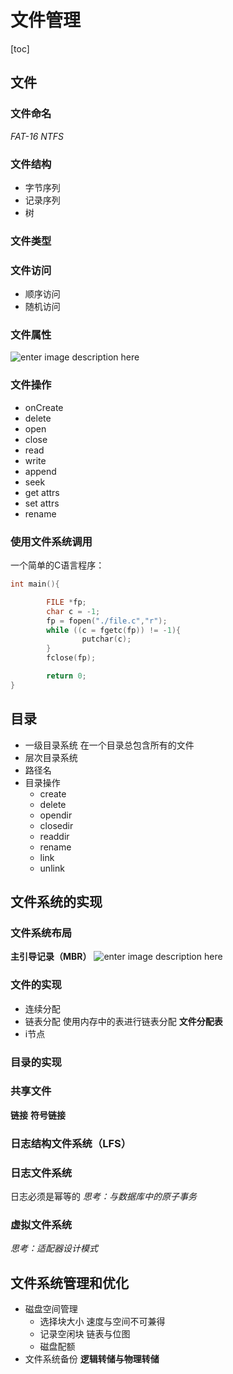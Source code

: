 # 文件管理
[toc]
## 文件
### 文件命名
*FAT-16*
*NTFS*
### 文件结构
- 字节序列
- 记录序列
- 树
### 文件类型
### 文件访问
- 顺序访问
- 随机访问
### 文件属性
![enter image description here](https://images2015.cnblogs.com/blog/381412/201601/381412-20160123234117062-757204328.jpg)
### 文件操作
- onCreate
- delete
- open
- close
- read
- write
- append
- seek
- get attrs
- set attrs
- rename
### 使用文件系统调用
一个简单的C语言程序：
```c
int main(){

        FILE *fp;
        char c = -1;
        fp = fopen("./file.c","r");
        while ((c = fgetc(fp)) != -1){
                putchar(c);
        }
        fclose(fp);

        return 0;
}
```
## 目录
- 一级目录系统
在一个目录总包含所有的文件
- 层次目录系统
- 路径名
- 目录操作
    - create
    - delete
    - opendir
    - closedir
    - readdir
    - rename
    - link
    - unlink
## 文件系统的实现
### 文件系统布局
**主引导记录（MBR）**
![enter image description here](https://pic3.zhimg.com/80/v2-76dc2f67640adbbc3a34cdd72c02180a_hd.jpg)
### 文件的实现
- 连续分配
- 链表分配
    使用内存中的表进行链表分配
    **文件分配表**
- i节点
### 目录的实现
### 共享文件
**链接**
**符号链接**
### 日志结构文件系统（LFS）
### 日志文件系统
日志必须是幂等的
*思考：与数据库中的原子事务*
### 虚拟文件系统
*思考：适配器设计模式*
## 文件系统管理和优化
- 磁盘空间管理
    - 选择块大小
    速度与空间不可兼得
    - 记录空闲块
    链表与位图
    - 磁盘配额
- 文件系统备份
**逻辑转储与物理转储**


    


